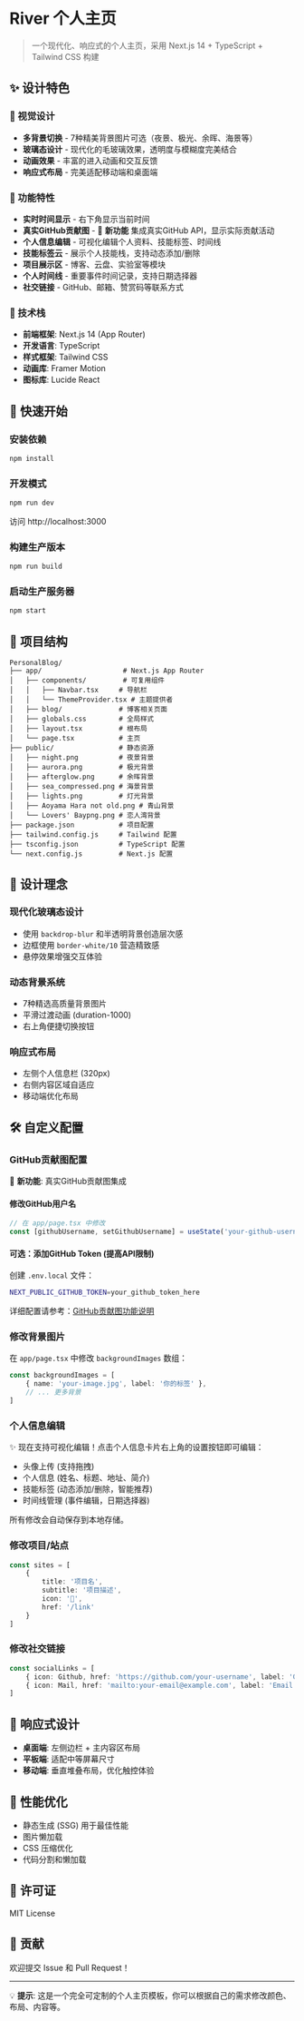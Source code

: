 # River 个人主页

> 一个现代化、响应式的个人主页，采用 Next.js 14 + TypeScript + Tailwind CSS 构建

## ✨ 设计特色

### 🎨 视觉设计
- **多背景切换** - 7种精美背景图片可选（夜景、极光、余晖、海景等）
- **玻璃态设计** - 现代化的毛玻璃效果，透明度与模糊度完美结合
- **动画效果** - 丰富的进入动画和交互反馈
- **响应式布局** - 完美适配移动端和桌面端

### 🔧 功能特性
- **实时时间显示** - 右下角显示当前时间
- **真实GitHub贡献图** - 🎯 **新功能** 集成真实GitHub API，显示实际贡献活动
- **个人信息编辑** - 可视化编辑个人资料、技能标签、时间线
- **技能标签云** - 展示个人技能栈，支持动态添加/删除
- **项目展示区** - 博客、云盘、实验室等模块
- **个人时间线** - 重要事件时间记录，支持日期选择器
- **社交链接** - GitHub、邮箱、赞赏码等联系方式

### 🎯 技术栈
- **前端框架**: Next.js 14 (App Router)
- **开发语言**: TypeScript
- **样式框架**: Tailwind CSS
- **动画库**: Framer Motion
- **图标库**: Lucide React

## 🚀 快速开始

### 安装依赖
```bash
npm install
```

### 开发模式
```bash
npm run dev
```
访问 http://localhost:3000

### 构建生产版本
```bash
npm run build
```

### 启动生产服务器
```bash
npm start
```

## 📁 项目结构

```
PersonalBlog/
├── app/                    # Next.js App Router
│   ├── components/         # 可复用组件
│   │   ├── Navbar.tsx     # 导航栏
│   │   └── ThemeProvider.tsx # 主题提供者
│   ├── blog/              # 博客相关页面
│   ├── globals.css        # 全局样式
│   ├── layout.tsx         # 根布局
│   └── page.tsx           # 主页
├── public/                # 静态资源
│   ├── night.png          # 夜景背景
│   ├── aurora.png         # 极光背景
│   ├── afterglow.png      # 余晖背景
│   ├── sea_compressed.png # 海景背景
│   ├── lights.png         # 灯光背景
│   ├── Aoyama Hara not old.png # 青山背景
│   └── Lovers' Baypng.png # 恋人湾背景
├── package.json           # 项目配置
├── tailwind.config.js     # Tailwind 配置
├── tsconfig.json          # TypeScript 配置
└── next.config.js         # Next.js 配置
```

## 🎨 设计理念

### 现代化玻璃态设计
- 使用 `backdrop-blur` 和半透明背景创造层次感
- 边框使用 `border-white/10` 营造精致感
- 悬停效果增强交互体验

### 动态背景系统
- 7种精选高质量背景图片
- 平滑过渡动画 (duration-1000)
- 右上角便捷切换按钮

### 响应式布局
- 左侧个人信息栏 (320px)
- 右侧内容区域自适应
- 移动端优化布局

## 🛠️ 自定义配置

### GitHub贡献图配置
🎯 **新功能**: 真实GitHub贡献图集成

#### 修改GitHub用户名
```typescript
// 在 app/page.tsx 中修改
const [githubUsername, setGithubUsername] = useState('your-github-username')
```

#### 可选：添加GitHub Token (提高API限制)
创建 `.env.local` 文件：
```bash
NEXT_PUBLIC_GITHUB_TOKEN=your_github_token_here
```

详细配置请参考：[GitHub贡献图功能说明](./README_GITHUB_CONTRIBUTIONS.md)

### 修改背景图片
在 `app/page.tsx` 中修改 `backgroundImages` 数组：

```typescript
const backgroundImages = [
    { name: 'your-image.jpg', label: '你的标签' },
    // ... 更多背景
]
```

### 个人信息编辑
✨ 现在支持可视化编辑！点击个人信息卡片右上角的设置按钮即可编辑：
- 头像上传 (支持拖拽)
- 个人信息 (姓名、标题、地址、简介)
- 技能标签 (动态添加/删除，智能推荐)
- 时间线管理 (事件编辑，日期选择器)

所有修改会自动保存到本地存储。

### 修改项目/站点
```typescript
const sites = [
    {
        title: '项目名',
        subtitle: '项目描述',
        icon: '📝',
        href: '/link'
    }
]
```

### 修改社交链接
```typescript
const socialLinks = [
    { icon: Github, href: 'https://github.com/your-username', label: 'GitHub' },
    { icon: Mail, href: 'mailto:your-email@example.com', label: 'Email' },
]
```

## 📱 响应式设计

- **桌面端**: 左侧边栏 + 主内容区布局
- **平板端**: 适配中等屏幕尺寸
- **移动端**: 垂直堆叠布局，优化触控体验

## 🎯 性能优化

- 静态生成 (SSG) 用于最佳性能
- 图片懒加载
- CSS 压缩优化
- 代码分割和懒加载

## 📄 许可证

MIT License

## 🤝 贡献

欢迎提交 Issue 和 Pull Request！

---

💡 **提示**: 这是一个完全可定制的个人主页模板，你可以根据自己的需求修改颜色、布局、内容等。 